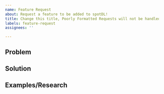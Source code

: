 ```yaml
---
name: Feature Request
about: Request a feature to be added to spotDL!
title: Change this title, Poorly Formatted Requests will not be handled.
labels: feature-request
assignees: ''

---
```


<!--- Please search existing issues for your feature before creating a new one -->
<!--- Change the title to summarise simply and succintly. -->

## Problem
<!--- IMPORTANT: Why do we need to implement this feature? How would it help you? -->

## Solution
<!--- How can we fix this problem? Describe the feature you are requesting. -->
<!--- Address Pros & Cons of the feature. If you present multiple solutions, please state them separately, and compare at the end -->

## Examples/Research
<!--- Have you tried to solve your problem? -->
<!--- Can you provide code examples, diagrams or any other information to support the Feature Request? -->
